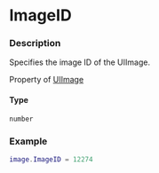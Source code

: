# ImageID

### Description

Specifies the image ID of the UIImage.

Property of [UIImage](/classes/UIImage/)

#### Type

`number`

### Example

```lua
image.ImageID = 12274
```
